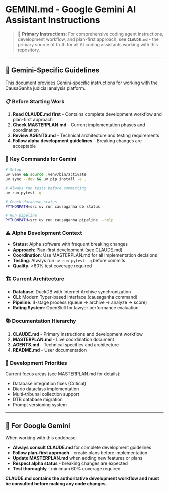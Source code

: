 # GEMINI.md - Google Gemini AI Assistant Instructions

> 🤖 **Primary Instructions**: For comprehensive coding agent instructions, development workflow, and plan-first approach, see **`CLAUDE.md`** - the primary source of truth for all AI coding assistants working with this repository.

---

## 🎯 **Gemini-Specific Guidelines**

This document provides Gemini-specific instructions for working with the CausaGanha judicial analysis platform.

### **📋 Before Starting Work**

1. **Read CLAUDE.md first** - Contains complete development workflow and plan-first approach
2. **Check MASTERPLAN.md** - Current implementation phases and coordination
3. **Review AGENTS.md** - Technical architecture and testing requirements
4. **Follow alpha development guidelines** - Breaking changes are acceptable

### **🔧 Key Commands for Gemini**

```bash
# Setup
uv venv && source .venv/bin/activate
uv sync --dev && uv pip install -e .

# Always run tests before committing
uv run pytest -q

# Check database status
PYTHONPATH=src uv run causaganha db status

# Run pipeline
PYTHONPATH=src uv run causaganha pipeline --help
```

### **⚠️ Alpha Development Context**

- **Status**: Alpha software with frequent breaking changes
- **Approach**: Plan-first development (see CLAUDE.md)
- **Coordination**: Use MASTERPLAN.md for all implementation decisions
- **Testing**: Always run `uv run pytest -q` before commits
- **Quality**: >60% test coverage required

### **🏗️ Current Architecture**

- **Database**: DuckDB with Internet Archive synchronization
- **CLI**: Modern Typer-based interface (causaganha command)
- **Pipeline**: 4-stage process (queue → archive → analyze → score)
- **Rating System**: OpenSkill for lawyer performance evaluation

### **📚 Documentation Hierarchy**

1. **CLAUDE.md** - Primary instructions and development workflow
2. **MASTERPLAN.md** - Live coordination document
3. **AGENTS.md** - Technical specifics and architecture
4. **README.md** - User documentation

### **🎯 Development Priorities**

Current focus areas (see MASTERPLAN.md for details):

- Database integration fixes (Critical)
- Diario dataclass implementation
- Multi-tribunal collection support
- DTB database migration
- Prompt versioning system

---

## 🤖 **For Google Gemini**

When working with this codebase:

- **Always consult CLAUDE.md** for complete development guidelines
- **Follow plan-first approach** - create plans before implementation
- **Update MASTERPLAN.md** when adding new features or plans
- **Respect alpha status** - breaking changes are expected
- **Test thoroughly** - minimum 60% coverage required

**CLAUDE.md contains the authoritative development workflow and must be consulted before making any code changes.**
